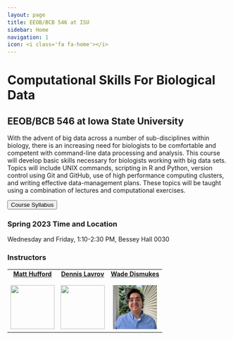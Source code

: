 ```yaml
---
layout: page
title: EEOB/BCB 546 at ISU
sidebar: Home
navigation: 1
icon: <i class='fa fa-home'></i>
---
```


# Computational Skills For Biological Data

## EEOB/BCB 546 at Iowa State University

With the advent of big data across a number of sub-disciplines within biology, there is an increasing need for biologists to be comfortable and
competent with command-line data processing and analysis. This course will develop basic skills necessary for biologists working with big data sets.
Topics will include UNIX commands, scripting in R and Python, version control using Git and GitHub, use of high performance computing clusters, and writing effective data-management plans. These topics
will be taught using a combination of lectures and computational exercises.

<a href="https://github.com/EEOB-BioData/BCB546_Spring2023/blob/main/documents/syllabus_s2023.md"><button type="button" class="btn btn-primary">Course Syllabus</button></a>

### Spring 2023 Time and Location

Wednesday and Friday, 1:10-2:30 PM, Bessey Hall 0030 
<!-- VIRTUAL <a href="https://canvas.iastate.edu/courses/79905/pages/zoom-sessions"><i class="fas fa-video"></i></a><br>All Zoom links will be posted on <a href="https://canvas.iastate.edu/courses/79905/pages/zoom-sessions">Canvas</a> -->


### Instructors

<table>
  <tbody>
    <tr>
      <td><center><a href="http://www.public.iastate.edu/~mhufford/HuffordLab/home.html"><b>Matt Hufford</b></a><br /><a href="mailto:mhufford@iastate.edu"><i class="fa fa-envelope"></i></a> <a href="https://github.com/mbhufford"><i class="fab fa-github-alt"></i></a> <a href="https://twitter.com/mbhufford"><i class="fab fa-twitter"></i></a><br><a href="http://www.public.iastate.edu/~mhufford/HuffordLab/home.html"><img src="https://pbs.twimg.com/profile_images/1092238611070636032/-O9r_Wsr_400x400.jpg" height="100" width="100" /></a></center></td>
      <td><center><a href="https://sites.google.com/site/dennislavrov/"><b>Dennis Lavrov</b></a><br /><a href="mailto:dlavrov@iastate.edu"><i class="fa fa-envelope"></i></a> <a href="https://github.com/dlavrov"><i class="fab fa-github-alt"></i></a> <a href="https://twitter.com/lavrov_dv"><i class="fab fa-twitter"></i></a><br><a href="https://sites.google.com/site/dennislavrov/"><img src="https://pbs.twimg.com/profile_images/768926478624927744/AllbTyWK_400x400.jpg" height="100" width="100" /></a></center></td>
      <td><center><a href="https://wadedismukes.github.io/"><b>Wade Dismukes</b></a><br /><a href="mailto:phylo@iastate.edu"><i class="fa fa-envelope"></i></a> <a href="https://github.com/wadedismukes"><i class="fab fa-github-alt"></i></a> <a href="https://twitter.com/trayc7"><i class="fab fa-twitter"></i></a><br><a href="http://phyloworks.org/"><img src="pictures/Wade.jpg" height="100" width="100" /></a></center></td>
    </tr>
  </tbody>
</table>


